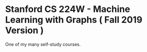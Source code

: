 # Stanford CS 224W - Machine Learning with Graphs ( Fall 2019 Version )

One of my many self-study courses. 


